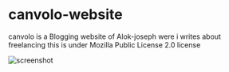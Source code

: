 
# canvolo-website

canvolo is a Blogging website of Alok-joseph
were i writes about freelancing this is under Mozilla Public License 2.0  license

![screenshot](https://user-images.githubusercontent.com/98444143/154883327-59916458-3298-499b-9882-8d042d19c60e.png)

